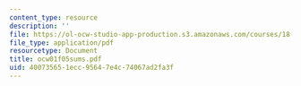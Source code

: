 ```yaml
---
content_type: resource
description: ''
file: https://ol-ocw-studio-app-production.s3.amazonaws.com/courses/18-01-single-variable-calculus-fall-2005/400735651ecc95647e4c74067ad2fa3f_ocw01f05sums.pdf
file_type: application/pdf
resourcetype: Document
title: ocw01f05sums.pdf
uid: 40073565-1ecc-9564-7e4c-74067ad2fa3f
---
```

